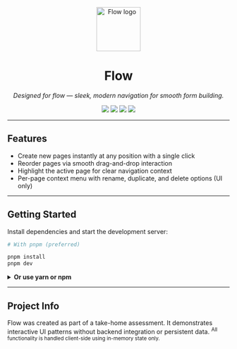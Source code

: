 <p align="center">
  <img src="/flow-logo.png" width="100" alt="Flow logo" />
</p>

<h1 align="center">Flow</h1>
<p align="center"><em>Designed for flow — sleek, modern navigation for smooth form building.</em></p>

<p align="center">
  <img src="https://img.shields.io/badge/Next.js-000000?style=for-the-badge&logo=next.js&logoColor=white" />
  <img src="https://img.shields.io/badge/TypeScript-3178C6?style=for-the-badge&logo=typescript&logoColor=white" />
  <img src="https://img.shields.io/badge/Tailwind_CSS-38B2AC?style=for-the-badge&logo=tailwind-css&logoColor=white" />
  <img src="https://img.shields.io/badge/Deployed-Vercel-000?style=for-the-badge&logo=vercel&logoColor=white" />
</p>

---

## Features

- Create new pages instantly at any position with a single click
- Reorder pages via smooth drag-and-drop interaction
- Highlight the active page for clear navigation context
- Per-page context menu with rename, duplicate, and delete options (UI only)

---

## Getting Started

Install dependencies and start the development server:

```bash
# With pnpm (preferred)

pnpm install
pnpm dev
```

<details>
  <summary><strong>Or use yarn or npm</strong></summary>

  <br>

  <pre>
  <code>
  # With yarn
  yarn install
  yarn dev

  # With npm
  npm install
  npm run dev
  </code>
  </pre>

</details>

---

## Project Info

Flow was created as part of a take-home assessment.
It demonstrates interactive UI patterns without backend integration or persistent data.
<sup>All functionality is handled client-side using in-memory state only.</sup>
